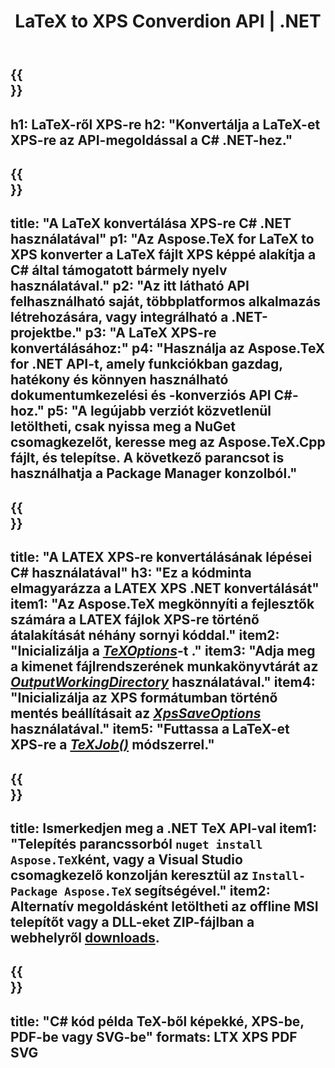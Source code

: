 ﻿---
translation: true
template: /_templates/_conversion-child-net.md
title: LaTeX to XPS Converdion API | .NET
description: LaTeX-ről XPS-re konvertáló funkció. Integrálja ezt a helyszíni .NET-könyvtárat a projektjébe, vagy használjon többplatformos alkalmazásokat a LaTeX XPS-re konvertálásához.
keywords: latex xps api nethez, latex2xps integráció c#
url: /net/conversion/latex-to-xps/
family: tex
platformtag: net
feature: conversion
informat: LATEX
outformat: XPS
otherformats: BMP PNG JPEG TIFF SVG PDF
---

{{<section banner>}}
---
h1: LaTeX-ről XPS-re
h2: "Konvertálja a LaTeX-et XPS-re az API-megoldással a C# .NET-hez."
---

{{<section overview>}}
---
title: "A LaTeX konvertálása XPS-re C# .NET használatával"
p1: "Az Aspose.TeX for LaTeX to XPS konverter a LaTeX fájlt XPS képpé alakítja a C# által támogatott bármely nyelv használatával."
p2: "Az itt látható API felhasználható saját, többplatformos alkalmazás létrehozására, vagy integrálható a .NET-projektbe."
p3: "A LaTeX XPS-re konvertálásához:"
p4: "Használja az Aspose.TeX for .NET API-t, amely funkciókban gazdag, hatékony és könnyen használható dokumentumkezelési és -konverziós API C#-hoz."
p5: "A legújabb verziót közvetlenül letöltheti, csak nyissa meg a NuGet csomagkezelőt, keresse meg az Aspose.TeX.Cpp fájlt, és telepítse. A következő parancsot is használhatja a Package Manager konzolból."
---

{{<section feature1>}}
---
title: "A LATEX XPS-re konvertálásának lépései C# használatával"
h3: "Ez a kódminta elmagyarázza a LATEX XPS .NET konvertálását"
item1: "Az Aspose.TeX megkönnyíti a fejlesztők számára a LATEX fájlok XPS-re történő átalakítását néhány sornyi kóddal."
item2: "Inicializálja a [*TeXOptions*](https://reference.aspose.com/tex/net/aspose.tex/texoptions/)-t ."
item3: "Adja meg a kimenet fájlrendszerének munkakönyvtárát az [*OutputWorkingDirectory*](https://reference.aspose.com/tex/net/aspose.tex/texoptions/outputworkingdirectory/) használatával."
item4: "Inicializálja az XPS formátumban történő mentés beállításait az [*XpsSaveOptions*](https://reference.aspose.com/tex/net/aspose.tex.presentation.image/xpssaveoptions/) használatával."
item5: "Futtassa a LaTeX-et XPS-re a [*TeXJob()*](https://reference.aspose.com/tex/net/aspose.tex/texjob/) módszerrel."
---

{{<section feature2>}}
---
title: Ismerkedjen meg a .NET TeX API-val
item1: "Telepítés parancssorból ```nuget install Aspose.TeX```ként, vagy a Visual Studio csomagkezelő konzolján keresztül az ```Install-Package Aspose.TeX``` segítségével."
item2: Alternatív megoldásként letöltheti az offline MSI telepítőt vagy a DLL-eket ZIP-fájlban a  webhelyről  [downloads](https://downloads.aspose.com/tex/net).
---

{{<section widget>}}
---
title: "C# kód példa TeX-ből képekké, XPS-be, PDF-be vagy SVG-be"
formats: LTX XPS PDF SVG
---